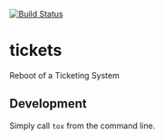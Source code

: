 [![Build Status](https://travis-ci.org/jeschkies/tickets.svg?branch=master)](https://travis-ci.org/jeschkies/tickets)

# tickets
Reboot of a Ticketing System

## Development

Simply call `tox` from the command line.
